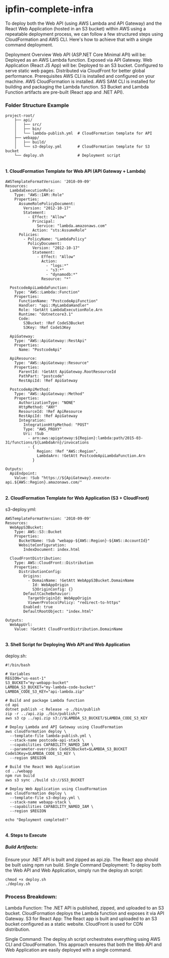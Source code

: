 # ipfin-complete-infra

To deploy both the Web API (using AWS Lambda and API Gateway) and the React Web Application (hosted in an S3 bucket) within AWS using a repeatable deployment process, we can follow a few structured steps using CloudFormation and AWS CLI. Here's how to achieve that with a single command deployment.

Deployment Overview
Web API (ASP.NET Core Minimal API) will be:
Deployed as an AWS Lambda function.
Exposed via API Gateway.
Web Application (React JS App) will be:
Deployed to an S3 bucket.
Configured to serve static web pages.
Distributed via CloudFront for better global performance.
Prerequisites
AWS CLI is installed and configured on your machine.
AWS CloudFormation is installed.
AWS SAM CLI is installed for building and packaging the Lambda function.
S3 Bucket and Lambda Function artifacts are pre-built (React app and .NET API).

### Folder Structure Example

```
project-root/
    ├── api/
    │   ├── src/
    │   ├── bin/
    │   └── lambda-publish.yml  # CloudFormation template for API
    ├── webapp/
    │   ├── build/
    │   └── s3-deploy.yml       # CloudFormation template for S3 bucket
    └── deploy.sh               # Deployment script


```


#### 1. CloudFormation Template for Web API (API Gateway + Lambda)

```
AWSTemplateFormatVersion: '2010-09-09'
Resources:
  LambdaExecutionRole:
    Type: "AWS::IAM::Role"
    Properties:
      AssumeRolePolicyDocument:
        Version: "2012-10-17"
        Statement:
          - Effect: "Allow"
            Principal:
              Service: "lambda.amazonaws.com"
            Action: "sts:AssumeRole"
      Policies:
        - PolicyName: "LambdaPolicy"
          PolicyDocument:
            Version: "2012-10-17"
            Statement:
              - Effect: "Allow"
                Action:
                  - "logs:*"
                  - "s3:*"
                  - "dynamodb:*"
                Resource: "*"

  PostcodeApiLambdaFunction:
    Type: "AWS::Lambda::Function"
    Properties:
      FunctionName: "PostcodeApiFunction"
      Handler: "api::MyLambdaHandler"
      Role: !GetAtt LambdaExecutionRole.Arn
      Runtime: "dotnetcore3.1"
      Code:
        S3Bucket: !Ref CodeS3Bucket
        S3Key: !Ref CodeS3Key

  ApiGateway:
    Type: "AWS::ApiGateway::RestApi"
    Properties:
      Name: "PostcodeApi"
  
  ApiResource:
    Type: "AWS::ApiGateway::Resource"
    Properties:
      ParentId: !GetAtt ApiGateway.RootResourceId
      PathPart: "postcode"
      RestApiId: !Ref ApiGateway

  PostcodeApiMethod:
    Type: "AWS::ApiGateway::Method"
    Properties:
      AuthorizationType: "NONE"
      HttpMethod: "ANY"
      ResourceId: !Ref ApiResource
      RestApiId: !Ref ApiGateway
      Integration:
        IntegrationHttpMethod: "POST"
        Type: "AWS_PROXY"
        Uri: !Sub
          - arn:aws:apigateway:${Region}:lambda:path/2015-03-31/functions/${LambdaArn}/invocations
          - {
              Region: !Ref "AWS::Region",
              LambdaArn: !GetAtt PostcodeApiLambdaFunction.Arn
            }

Outputs:
  ApiEndpoint:
    Value: !Sub "https://${ApiGateway}.execute-api.${AWS::Region}.amazonaws.com/"


```


#### 2. CloudFormation Template for Web Application (S3 + CloudFront)
s3-deploy.yml:

```
AWSTemplateFormatVersion: '2010-09-09'
Resources:
  WebAppS3Bucket:
    Type: AWS::S3::Bucket
    Properties:
      BucketName: !Sub "webapp-${AWS::Region}-${AWS::AccountId}"
      WebsiteConfiguration:
        IndexDocument: index.html

  CloudFrontDistribution:
    Type: AWS::CloudFront::Distribution
    Properties:
      DistributionConfig:
        Origins:
          - DomainName: !GetAtt WebAppS3Bucket.DomainName
            Id: WebAppOrigin
            S3OriginConfig: {}
        DefaultCacheBehavior:
          TargetOriginId: WebAppOrigin
          ViewerProtocolPolicy: "redirect-to-https"
        Enabled: true
        DefaultRootObject: "index.html"

Outputs:
  WebAppUrl:
    Value: !GetAtt CloudFrontDistribution.DomainName


```


#### 3. Shell Script for Deploying Web API and Web Application
deploy.sh:

```
#!/bin/bash

# Variables
REGION="us-east-1"
S3_BUCKET="my-webapp-bucket"
LAMBDA_S3_BUCKET="my-lambda-code-bucket"
LAMBDA_CODE_S3_KEY="api-lambda.zip"

# Build and package Lambda function
cd api
dotnet publish -c Release -o ./bin/publish
zip -r ../api.zip ./bin/publish/*
aws s3 cp ../api.zip s3://$LAMBDA_S3_BUCKET/$LAMBDA_CODE_S3_KEY

# Deploy Lambda and API Gateway using CloudFormation
aws cloudformation deploy \
  --template-file lambda-publish.yml \
  --stack-name postcode-api-stack \
  --capabilities CAPABILITY_NAMED_IAM \
  --parameter-overrides CodeS3Bucket=$LAMBDA_S3_BUCKET CodeS3Key=$LAMBDA_CODE_S3_KEY \
  --region $REGION

# Build the React Web Application
cd ../webapp
npm run build
aws s3 sync ./build s3://$S3_BUCKET

# Deploy Web Application using CloudFormation
aws cloudformation deploy \
  --template-file s3-deploy.yml \
  --stack-name webapp-stack \
  --capabilities CAPABILITY_NAMED_IAM \
  --region $REGION

echo "Deployment completed!"


```


#### 4. Steps to Execute

##### Build Artifacts:

Ensure your .NET API is built and zipped as api.zip.
The React app should be built using npm run build.
Single Command Deployment: To deploy both the Web API and Web Application, simply run the deploy.sh script:

```
chmod +x deploy.sh
./deploy.sh

```


### Process Breakdown:
Lambda Function: The .NET API is published, zipped, and uploaded to an S3 bucket. CloudFormation deploys the Lambda function and exposes it via API Gateway.
S3 for React App: The React app is built and uploaded to an S3 bucket configured as a static website. CloudFront is used for CDN distribution.

Single Command: The deploy.sh script orchestrates everything using AWS CLI and CloudFormation.
This approach ensures that both the Web API and Web Application are easily deployed with a single command.
